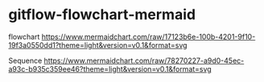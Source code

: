 # gitflow-flowchart-mermaid

flowchart
https://www.mermaidchart.com/raw/17123b6e-100b-4201-9f10-19f3a0550dd1?theme=light&version=v0.1&format=svg

Sequence
https://www.mermaidchart.com/raw/78270227-a9d0-45ec-a93c-b935c359ee46?theme=light&version=v0.1&format=svg
